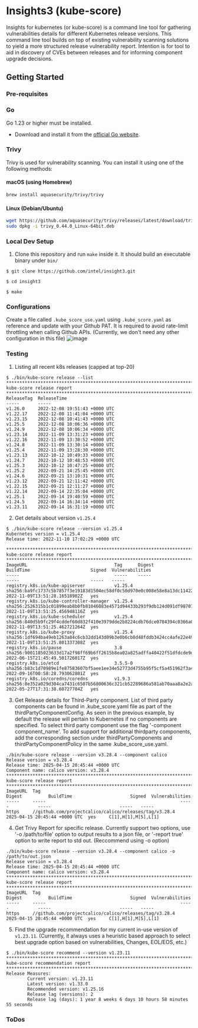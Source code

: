 # Insights3 (kube-score)

Insights for kubernetes (or kube-score) is a command line tool for gathering vulnerabilities details for different Kubernetes release versions. This command line tool builds on top of existing vulnerability scanning solutions to yield a more structured release vulnerability report. Intention is for tool to aid in discovery of CVEs between releases and for informing component upgrade decisions.​


## Getting Started

### Pre-requisites

### Go

Go 1.23 or higher must be installed.

- Download and install it from the [official Go website](https://golang.org/dl/).

### Trivy

Trivy is used for vulnerability scanning. You can install it using one of the following methods:

#### macOS (using Homebrew)

```bash
brew install aquasecurity/trivy/trivy
```

#### Linux (Debian/Ubuntu)

```bash
wget https://github.com/aquasecurity/trivy/releases/latest/download/trivy_0.44.0_Linux-64bit.deb
sudo dpkg -i trivy_0.44.0_Linux-64bit.deb
```

### Local Dev Setup

1. Clone this repository and run `make` inside it. It should build an executable binary under `bin/`

```
$ git clone https://github.com/intel/insight3.git

$ cd insight3

$ make
```

### Configurations
Create a file called `.kube_score_use.yaml` using `.kube_score.yaml` as reference and update with your Github PAT. It is required to avoid rate-limit throttling when calling Github APIs.
(Currently, we don't need any other configuration in this file)
![image](https://github.com/user-attachments/assets/9300bc72-b84b-4940-9877-b887b03ce6f5)


### Testing

1. Listing all recent k8s releases (capped at top-20)
```
$ ./bin/kube-score release --list
********************************************************************************
kube-score release report
********************************************************************************
ReleaseTag  ReleaseTime
-----       -----
v1.26.0     2022-12-08 19:51:43 +0000 UTC
v1.22.17    2022-12-08 11:41:04 +0000 UTC
v1.23.15    2022-12-08 10:41:43 +0000 UTC
v1.25.5     2022-12-08 10:06:36 +0000 UTC
v1.24.9     2022-12-08 10:06:34 +0000 UTC
v1.23.14    2022-11-09 13:31:23 +0000 UTC
v1.22.16    2022-11-09 13:30:52 +0000 UTC
v1.24.8     2022-11-09 13:30:14 +0000 UTC
v1.25.4     2022-11-09 13:28:30 +0000 UTC
v1.23.13    2022-10-12 10:49:33 +0000 UTC
v1.24.7     2022-10-12 10:48:53 +0000 UTC
v1.25.3     2022-10-12 10:47:25 +0000 UTC
v1.25.2     2022-09-21 14:25:45 +0000 UTC
v1.24.6     2022-09-21 13:10:31 +0000 UTC
v1.23.12    2022-09-21 12:11:42 +0000 UTC
v1.22.15    2022-09-21 12:11:27 +0000 UTC
v1.22.14    2022-09-14 22:35:04 +0000 UTC
v1.25.1     2022-09-14 19:40:59 +0000 UTC
v1.24.5     2022-09-14 16:34:14 +0000 UTC
v1.23.11    2022-09-14 16:31:19 +0000 UTC
```

2. Get details about version `v1.25.4`

```
$ ./bin/kube-score release --version v1.25.4
Kubernetes version = v1.25.4
Release time: 2022-11-10 17:02:29 +0000 UTC

********************************************************************************
kube-score release report
********************************************************************************
ImageURL                                 Tag      Digest                                                                   BuildTime                       Signed  Vulnerabilities
-----                                    -----    -----                                                                    -----                           -----   -----
registry.k8s.io/kube-apiserver           v1.25.4  sha256:ba9fc1737c5b7857f3e19183d1504ec58df0c50d970e0c008e58e8a13dc11422  2022-11-09T13:51:28.16518902Z   yes
registry.k8s.io/kube-controller-manager  v1.25.4  sha256:2526315b1c01899eab8b0fb81046083e4571d94433b293f9db124d091df98707  2022-11-09T13:51:25.456948116Z  yes
registry.k8s.io/kube-scheduler           v1.25.4  sha256:840d5b9fc29f4cddef60d832f410e3979dde2b8224cdb76dce0784394c0366a0  2022-11-09T13:51:25.462721264Z  yes
registry.k8s.io/kube-proxy               v1.25.4  sha256:1df694ba49eb1263a84c6cb32dd143d09b3e0b6cb0d48fddb3424cc4afe22e49  2022-11-09T13:51:25.801337308Z  yes
registry.k8s.io/pause                    3.8      sha256:9001185023633d17a2f98ff69b6ff2615b8ea02a825adffa40422f51dfdcde9d  2022-06-15T21:45:49.501726017Z  yes
registry.k8s.io/etcd                     3.5.5-0  sha256:b83c1d70989e1fe87583607bf5aee1ee34e52773d4755b95f5cf5a451962f3a4  2022-09-16T00:58:28.793062801Z  yes
registry.k8s.io/coredns/coredns          v1.9.3   sha256:8e352a029d304ca7431c6507b56800636c321cb52289686a581ab70aaa8a2e2a  2022-05-27T17:31:38.60727784Z   yes
```

3. Get Release details for Third-Party component.
List of third party components can be found in .kube_score.yaml file as part of the thirdPartyComponentConfig. As seen in the previous example, by default the release will pertain to Kubernetes if no components are specified. To select third party component use the flag '-component component_name'. To add support for additional thirdparty components, add the corresponding section under thirdPartyComponents and thirdPartyComponentPolicy in the same .kube_score_use.yaml.

```
./bin/kube-score release --version v3.28.4 --component calico
Release version = v3.28.4
Release time: 2025-04-15 20:45:44 +0000 UTC
Component name: calico version: v3.28.4
********************************************************************************
kube-score release report
********************************************************************************
ImageURL  Tag                                                     Digest          BuildTime                      Signed  Vulnerabilities
-----     -----                                                   -----           -----                          -----   -----
https     //github.com/projectcalico/calico/releases/tag/v3.28.4    2025-04-15 20:45:44 +0000 UTC  yes     C[1],H[1],M[5],L[1]
```

4. Get Trivy Report for specific release.
Currently support two options, use '-o /path/to/file' option to output results to a json file, or '-report true' option to write report to std out. (Reccommend using -o option)

```
./bin/kube-score release --version v3.28.4 --component calico -o /path/to/out.json
Release version = v3.28.4
Release time: 2025-04-15 20:45:44 +0000 UTC
Component name: calico version: v3.28.4
********************************************************************************
kube-score release report
********************************************************************************
ImageURL  Tag                                                     Digest          BuildTime                      Signed  Vulnerabilities
-----     -----                                                   -----           -----                          -----   -----
https     //github.com/projectcalico/calico/releases/tag/v3.28.4    2025-04-15 20:45:44 +0000 UTC  yes     C[1],H[1],M[5],L[1]
```

5. Find the upgrade recommendation for my current in-use version of `v1.23.11`. (Currently, it always uses a heuristic based approach to select best upgrade option based on vulnerabilities, Changes, EOL/EOS, etc.)

```
$ ./bin/kube-score recommend --version v1.23.11
********************************************************************************
kube-score recommendation report
********************************************************************************
Release Measures: 
        Current version: v1.23.11
        Latest version: v1.33.0
        Recommended version: v1.25.16
        Release lag (versions): 2
        Release lag (days): 1 year 8 weeks 6 days 10 hours 58 minutes 55 seconds
```

### ToDos

